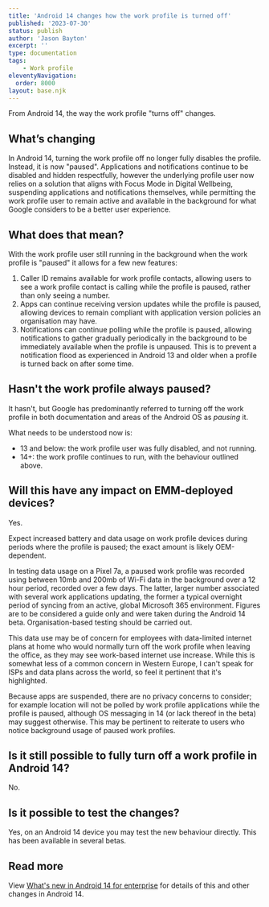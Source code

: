 ```yaml
---
title: 'Android 14 changes how the work profile is turned off'
published: '2023-07-30'
status: publish
author: 'Jason Bayton'
excerpt: ''
type: documentation
tags: 
    - Work profile
eleventyNavigation:
  order: 8000
layout: base.njk
---
```

From Android 14, the way the work profile "turns off" changes.

## What’s changing

In Android 14, turning the work profile off no longer fully disables the profile. Instead, it is now "paused". Applications and notifications continue to be disabled and hidden respectfully, however the underlying profile user now relies on a solution that aligns with Focus Mode in Digital Wellbeing, suspending applications and notifications themselves, while permitting the work profile user to remain active and available in the background for what Google considers to be a better user experience.

## What does that mean?

With the work profile user still running in the background when the work profile is "paused" it allows for a few new features:

1. Caller ID remains available for work profile contacts, allowing users to see a work profile contact is calling while the profile is paused, rather than only seeing a number.
2. Apps can continue receiving version updates while the profile is paused, allowing devices to remain compliant with application version policies an organisation may have.
3. Notifications can continue polling while the profile is paused, allowing notifications to gather gradually periodically in the background to be immediately available when the profile is unpaused. This is to prevent a notification flood as experienced in Android 13 and older when a profile is turned back on after some time.

## Hasn't the work profile always paused?

It hasn't, but Google has predominantly referred to turning off the work profile in both documentation and areas of the Android OS as _pausing_ it. 

What needs to be understood now is:

- 13 and below: the work profile user was fully disabled, and not running.
- 14+: the work profile continues to run, with the behaviour outlined above.

## Will this have any impact on EMM-deployed devices?

Yes.

Expect increased battery and data usage on work profile devices during periods where the profile is paused; the exact amount is likely OEM-dependent.

In testing data usage on a Pixel 7a, a paused work profile was recorded using between 10mb and 200mb of Wi-Fi data in the background over a 12 hour period, recorded over a few days. The latter, larger number associated with several work applications updating, the former a typical overnight period of syncing from an active, global Microsoft 365 environment. Figures are to be considered a guide only and were taken during the Android 14 beta. Organisation-based testing should be carried out.

This data use may be of concern for employees with data-limited internet plans at home who would normally turn off the work profile when leaving the office, as they may see work-based internet use increase. While this is somewhat less of a common concern in Western Europe, I can't speak for ISPs and data plans across the world, so feel it pertinent that it's highlighted.

Because apps are suspended, there are no privacy concerns to consider; for example location will not be polled by work profile applications while the profile is paused, although OS messaging in 14 (or lack thereof in the beta) may suggest otherwise. This may be pertinent to reiterate to users who notice background usage of paused work profiles.

## Is it still possible to fully turn off a work profile in Android 14? 

No.

## Is it possible to test the changes?

Yes, on an Android 14 device you may test the new behaviour directly. This has been available in several betas.

## Read more

View [What's new in Android 14 for enterprise](/blog/2023/04/android-enterprise-in-android-14/) for details of this and other changes in Android 14.
